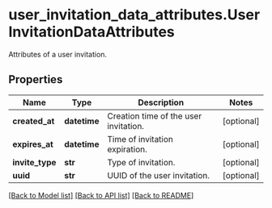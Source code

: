 # user_invitation_data_attributes.UserInvitationDataAttributes

Attributes of a user invitation.
## Properties
Name | Type | Description | Notes
------------ | ------------- | ------------- | -------------
**created_at** | **datetime** | Creation time of the user invitation. | [optional] 
**expires_at** | **datetime** | Time of invitation expiration. | [optional] 
**invite_type** | **str** | Type of invitation. | [optional] 
**uuid** | **str** | UUID of the user invitation. | [optional] 

[[Back to Model list]](../README.md#documentation-for-models) [[Back to API list]](../README.md#documentation-for-api-endpoints) [[Back to README]](../README.md)


